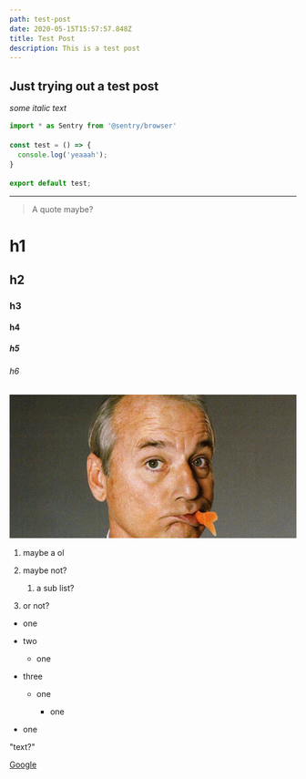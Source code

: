 ```yaml
---
path: test-post
date: 2020-05-15T15:57:57.848Z
title: Test Post
description: This is a test post
---
```

## Just trying out a test post

*some italic text*

```js
import * as Sentry from '@sentry/browser'

const test = () => {
  console.log('yeaaah');
}

export default test;
```

- - -

> A quote maybe?

# h1

## h2

### h3

#### h4

##### h5

###### h6

![Bill Murray with a goldfish in his mouth](fillmuray600x300.jpg "Bill Murray")

1. maybe a ol
2. maybe not?

   1. a sub list?
3. or not?

* one
* two

  * one
* three

  * one 

    * one
* one

"text?"

[Google](https://google.co.uk)